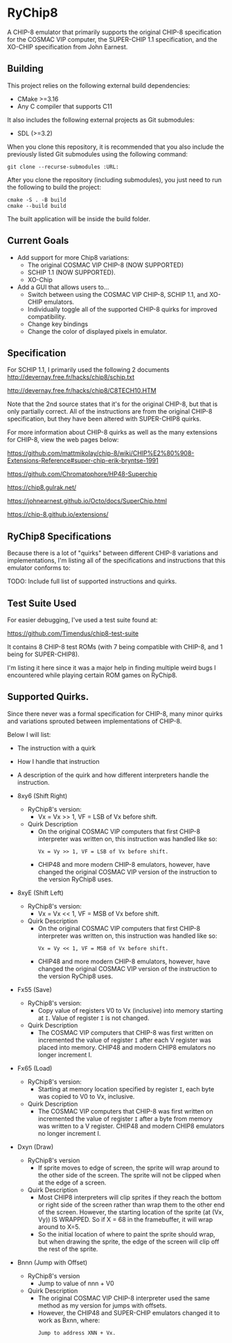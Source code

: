 # RyChip8
A CHIP-8 emulator that primarily supports the original CHIP-8 specification
for the COSMAC VIP computer, the SUPER-CHIP 1.1 specification, and the
XO-CHIP specification from John Earnest.


## Building
This project relies on the following external build dependencies:
- CMake >=3.16 
- Any C compiler that supports C11

It also includes the following external projects as Git submodules:
- SDL (>=3.2)

When you clone this repository, it is recommended that you also include the previously listed Git submodules using the following command: 
```
git clone --recurse-submodules :URL:
```

After you clone the repository (including submodules), you just need to run the following to build the project:
```
cmake -S . -B build
cmake --build build
```

The built application will be inside the build folder.


## Current Goals
- Add support for more Chip8 variations:
  - The original COSMAC VIP CHIP-8 (NOW SUPPORTED)
  - SCHIP 1.1 (NOW SUPPORTED).
  - XO-Chip 
- Add a GUI that allows users to...
  - Switch between using the COSMAC VIP CHIP-8, SCHIP 1.1, and XO-CHIP emulators.
  - Individually toggle all of the supported CHIP-8 quirks for improved compatibility.
  - Change key bindings
  - Change the color of displayed pixels in emulator.


## Specification
For SCHIP 1.1, I primarily used the following 2 documents
http://devernay.free.fr/hacks/chip8/schip.txt

http://devernay.free.fr/hacks/chip8/C8TECH10.HTM

Note that the 2nd source states that it's for the original CHIP-8, but that
is only partially correct. All of the instructions are from the original 
CHIP-8 specification, but they have been altered with SUPER-CHIP8 quirks.

For more information about CHIP-8 quirks as well as the many
extensions for CHIP-8, view the web pages below:

https://github.com/mattmikolay/chip-8/wiki/CHIP%E2%80%908-Extensions-Reference#super-chip-erik-bryntse-1991

https://github.com/Chromatophore/HP48-Superchip

https://chip8.gulrak.net/

https://johnearnest.github.io/Octo/docs/SuperChip.html

https://chip-8.github.io/extensions/


## RyChip8 Specifications
Because there is a lot of "quirks" between different CHIP-8 variations and implementations, I'm listing all of the specifications and instructions that this emulator conforms to:

TODO: Include full list of supported instructions and quirks.



## Test Suite Used
For easier debugging, I've used a test suite found at:

https://github.com/Timendus/chip8-test-suite

It contains 8 CHIP-8 test ROMs (with 7 being compatible with CHIP-8, and 1 being for SUPER-CHIP8).

I'm listing it here since it was a major help in finding multiple weird bugs I encountered while playing certain ROM games on RyChip8.


## Supported Quirks.
Since there never was a formal specification for CHIP-8, many minor quirks
and variations sprouted between implementations of CHIP-8. 


Below I will list:
  - The instruction with a quirk
  - How I handle that instruction
  - A description of the quirk and how different interpreters handle the instruction.


- 8xy6 (Shift Right)
  - RyChip8's version:
    - Vx = Vx >> 1, VF = LSB of Vx before shift.
  - Quirk Description
    - On the original COSMAC VIP computers that first CHIP-8 interpreter was written on, this instruction was handled like so: 
      ```
      Vx = Vy >> 1, VF = LSB of Vx before shift. 
      ```
    - CHIP48 and more modern CHIP-8 emulators, however, have changed the original COSMAC VIP version of the instruction to the version RyChip8 uses.
    

- 8xyE (Shift Left)
  - RyChip8's version:
    - Vx = Vx << 1, VF = MSB of Vx before shift.
  - Quirk Description
    - On the original COSMAC VIP computers that first CHIP-8 interpreter was written on, this instruction was handled like so: 
      ```
      Vx = Vy << 1, VF = MSB of Vx before shift. 
      ```
    - CHIP48 and more modern CHIP-8 emulators, however, have changed the original COSMAC VIP version of the instruction to the version RyChip8 uses.

- Fx55 (Save)
  - RyChip8's version:
    - Copy value of registers V0 to Vx (inclusive) into memory starting at `I`. Value of register `I` is not changed.
  - Quirk Description
    - The COSMAC VIP computers that CHIP-8 was first written on incremented the value of register `I` after each V register was placed into memory. CHIP48 and modern CHIP8 emulators no longer increment I.

- Fx65 (Load)
  - RyChip8's version:
    - Starting at memory location specified by register `I`, each byte was copied to V0 to Vx, inclusive.
  - Quirk Description
    - The COSMAC VIP computers that CHIP-8 was first written on incremented the value of register `I` after a byte from memory was written to a V register. CHIP48 and modern CHIP8 emulators no longer increment I.

- Dxyn (Draw) 
  - RyChip8's version
    - If sprite moves to edge of screen, the sprite will wrap around to the other side of the screen. The sprite will not be clipped when at the edge of a screen.
  - Quirk Description
    - Most CHIP8 interpreters will clip sprites if they reach the bottom or right side of the screen rather than wrap them to the other end of the screen. However, the starting location of the sprite (at (Vx, Vy)) IS WRAPPED. So if X = 68 in the framebuffer, it will wrap around to X=5.
    - So the initial location of where to paint the sprite should wrap, but when drawing the sprite, the edge of the screen will clip off the rest of the sprite.


- Bnnn (Jump with Offset)
  - RyChip8's version
    - Jump to value of nnn + V0
  - Quirk Description
    - The original COSMAC VIP CHIP-8 interpreter used the same method as my version for jumps with offsets. 
    - However, the CHIP48 and SUPER-CHIP emulators changed it to work as Bxnn, where:
      ```
      Jump to address XNN + Vx.
      ```



